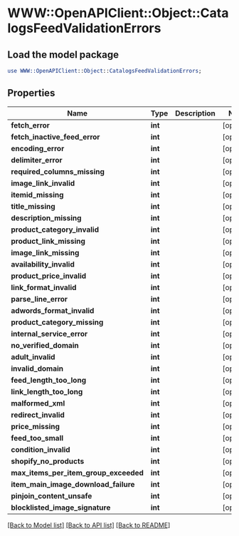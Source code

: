 # WWW::OpenAPIClient::Object::CatalogsFeedValidationErrors

## Load the model package
```perl
use WWW::OpenAPIClient::Object::CatalogsFeedValidationErrors;
```

## Properties
Name | Type | Description | Notes
------------ | ------------- | ------------- | -------------
**fetch_error** | **int** |  | [optional] 
**fetch_inactive_feed_error** | **int** |  | [optional] 
**encoding_error** | **int** |  | [optional] 
**delimiter_error** | **int** |  | [optional] 
**required_columns_missing** | **int** |  | [optional] 
**image_link_invalid** | **int** |  | [optional] 
**itemid_missing** | **int** |  | [optional] 
**title_missing** | **int** |  | [optional] 
**description_missing** | **int** |  | [optional] 
**product_category_invalid** | **int** |  | [optional] 
**product_link_missing** | **int** |  | [optional] 
**image_link_missing** | **int** |  | [optional] 
**availability_invalid** | **int** |  | [optional] 
**product_price_invalid** | **int** |  | [optional] 
**link_format_invalid** | **int** |  | [optional] 
**parse_line_error** | **int** |  | [optional] 
**adwords_format_invalid** | **int** |  | [optional] 
**product_category_missing** | **int** |  | [optional] 
**internal_service_error** | **int** |  | [optional] 
**no_verified_domain** | **int** |  | [optional] 
**adult_invalid** | **int** |  | [optional] 
**invalid_domain** | **int** |  | [optional] 
**feed_length_too_long** | **int** |  | [optional] 
**link_length_too_long** | **int** |  | [optional] 
**malformed_xml** | **int** |  | [optional] 
**redirect_invalid** | **int** |  | [optional] 
**price_missing** | **int** |  | [optional] 
**feed_too_small** | **int** |  | [optional] 
**condition_invalid** | **int** |  | [optional] 
**shopify_no_products** | **int** |  | [optional] 
**max_items_per_item_group_exceeded** | **int** |  | [optional] 
**item_main_image_download_failure** | **int** |  | [optional] 
**pinjoin_content_unsafe** | **int** |  | [optional] 
**blocklisted_image_signature** | **int** |  | [optional] 

[[Back to Model list]](../README.md#documentation-for-models) [[Back to API list]](../README.md#documentation-for-api-endpoints) [[Back to README]](../README.md)


